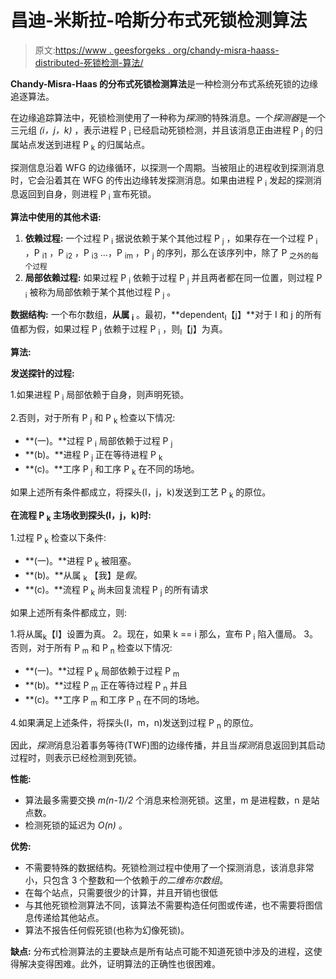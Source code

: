 # 昌迪-米斯拉-哈斯分布式死锁检测算法

> 原文:[https://www . geesforgeks . org/chandy-misra-haass-distributed-死锁检测-算法/](https://www.geeksforgeeks.org/chandy-misra-haass-distributed-deadlock-detection-algorithm/)

**Chandy-Misra-Haas 的分布式死锁检测算法**是一种检测分布式系统死锁的边缘追逐算法。

在边缘追踪算法中，死锁检测使用了一种称为*探测*的特殊消息。一个*探测器*是一个三元组 *(i，j，k)* ，表示进程 P <sub>i</sub> 已经启动死锁检测，并且该消息正由进程 P <sub>j</sub> 的归属站点发送到进程 P <sub>k</sub> 的归属站点。

探测信息沿着 WFG 的边缘循环，以探测一个周期。当被阻止的进程收到探测消息时，它会沿着其在 WFG 的传出边缘转发探测消息。如果由进程 P <sub>i</sub> 发起的探测消息返回到自身，则进程 P <sub>i</sub> 宣布死锁。

**算法中使用的其他术语:**

1.  **依赖过程:**
    一个过程 P <sub>i</sub> 据说依赖于某个其他过程 P <sub>j</sub> ，如果存在一个过程 P <sub>i</sub> ，P <sub>i1</sub> ，P <sub>i2</sub> ，P <sub>i3</sub> …，P <sub>im</sub> ，P <sub>j</sub> 的序列，那么在该序列中，除了 P <sub>之外的每个过程</sub> 
2.  **局部依赖过程:**
    如果过程 P <sub>i</sub> 依赖于过程 P <sub>j</sub> 并且两者都在同一位置，则过程 P <sub>i</sub> 被称为局部依赖于某个其他过程 P <sub>j</sub> 。

**数据结构:**
一个布尔数组，**从属 <sub>i</sub>** 。最初，**dependent<sub>I</sub>【j】**对于 I 和 j 的所有值都为假，如果过程 P <sub>j</sub> 依赖于过程 P <sub>i</sub> ，则<sub>I</sub>【j】为真。

**算法:**

**发送探针的过程:**

1.如果进程 P <sub>i</sub> 局部依赖于自身，则声明死锁。

2.否则，对于所有 P <sub>j</sub> 和 P <sub>k</sub> 检查以下情况:

*   **(一)。**过程 P <sub>i</sub> 局部依赖于过程 P <sub>j</sub>
*   **(b)。**进程 P <sub>j</sub> 正在等待进程 P <sub>k</sub>
*   **(c)。**工序 P <sub>j</sub> 和工序 P <sub>k</sub> 在不同的场地。

如果上述所有条件都成立，将探头(I，j，k)发送到工艺 P <sub>k</sub> 的原位。

**在流程 P <sub>k</sub> 主场收到探头(I，j，k)时:**

1.过程 P <sub>k</sub> 检查以下条件:

*   **(一)。**进程 P <sub>k</sub> 被阻塞。
*   **(b)。**从属 <sub>k</sub> 【我】是*假*。
*   **(c)。**流程 P <sub>k</sub> 尚未回复流程 P <sub>j</sub> 的所有请求

如果上述所有条件都成立，则:

1.将从属<sub>k</sub>【I】设置为真。
2。现在，如果 k == i 那么，宣布 P <sub>i</sub> 陷入僵局。
3。否则，对于所有 P <sub>m</sub> 和 P <sub>n</sub> 检查以下情况:

*   **(一)。**过程 P <sub>k</sub> 局部依赖于过程 P <sub>m</sub>
*   **(b)。**过程 P <sub>m</sub> 正在等待过程 P <sub>n</sub> 并且
*   **(c)。**工序 P <sub>m</sub> 和工序 P <sub>n</sub> 在不同的场地。

4.如果满足上述条件，将探头(I，m，n)发送到过程 P <sub>n</sub> 的原位。

因此，*探测*消息沿着事务等待(TWF)图的边缘传播，并且当*探测*消息返回到其启动过程时，则表示已经检测到死锁。

**性能:**

*   算法最多需要交换 *m(n-1)/2* 个消息来检测死锁。这里，m 是进程数，n 是站点数。
*   检测死锁的延迟为 *O(n)* 。

**优势:**

*   不需要特殊的数据结构。死锁检测过程中使用了一个探测消息，该消息非常小，只包含 3 个整数和一个依赖于*的二维布尔数组*。
*   在每个站点，只需要很少的计算，并且开销也很低
*   与其他死锁检测算法不同，该算法不需要构造任何图或传递，也不需要将图信息传递给其他站点。
*   算法不报告任何假死锁(也称为幻像死锁)。

**缺点:**
分布式检测算法的主要缺点是所有站点可能不知道死锁中涉及的进程，这使得解决变得困难。此外，证明算法的正确性也很困难。
